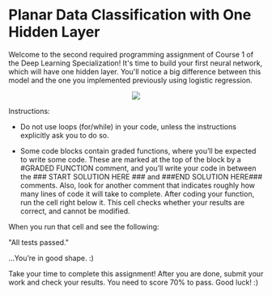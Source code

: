 # Planar Data Classification with One Hidden Layer
Welcome to the second required programming assignment of Course 1 of the Deep Learning Specialization! It's time to build your first neural network, which will have one hidden layer. You'll notice a big difference between this model and the one you implemented previously using logistic regression.

<p align="center">
  <img src="https://i.hizliresim.com/t9436bq.png" />
</p>

Instructions:

- Do not use loops (for/while) in your code, unless the instructions explicitly ask you to do so.

- Some code blocks contain graded functions, where you’ll be expected to write some code. These are marked at the top of the block by a #GRADED FUNCTION comment, and you’ll write your code in between the ### START SOLUTION HERE ### and ###END SOLUTION HERE### comments. Also, look for another comment that indicates roughly how many lines of code it will take to complete. After coding your function, run the cell right below it. This cell checks whether your results are correct, and cannot be modified.

When you run that cell and see the following: 

"All tests passed."

...You’re in good shape. :) 

Take your time to complete this assignment! After you are done, submit your work and check your results. You need to score 70% to pass. Good luck! :)
